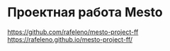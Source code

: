 # Проектная работа Mesto

https://github.com/rafeleno/mesto-project-ff
https://rafeleno.github.io/mesto-project-ff/
